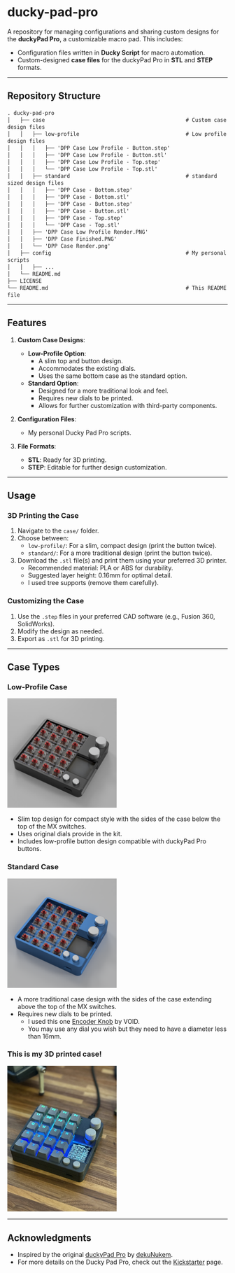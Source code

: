 
# **ducky-pad-pro**

A repository for managing configurations and sharing custom designs for the **duckyPad Pro**, a customizable macro pad. This includes:
- Configuration files written in **Ducky Script** for macro automation.
- Custom-designed **case files** for the duckyPad Pro in **STL** and **STEP** formats.

---

## **Repository Structure**

```
. ducky-pad-pro
│   ├── case                                             # Custom case design files
│   │   ├── low-profile                                  # Low profile design files
│   │   │   ├── 'DPP Case Low Profile - Button.step'
│   │   │   ├── 'DPP Case Low Profile - Button.stl'
│   │   │   ├── 'DPP Case Low Profile - Top.step'
│   │   │   └── 'DPP Case Low Profile - Top.stl'
│   │   ├── standard                                     # standard sized design files
│   │   │   ├── 'DPP Case - Bottom.step'
│   │   │   ├── 'DPP Case - Bottom.stl'
│   │   │   ├── 'DPP Case - Button.step'
│   │   │   ├── 'DPP Case - Button.stl'
│   │   │   ├── 'DPP Case - Top.step'
│   │   │   └── 'DPP Case - Top.stl'
│   │   ├── 'DPP Case Low Profile Render.PNG'
│   │   ├── 'DPP Case Finished.PNG'
│   │   └── 'DPP Case Render.png'
│   ├── config                                           # My personal scripts
│   │   ├── ...
│   └── README.md
├── LICENSE
└── README.md                                            # This README file
```

---

## **Features**


1. **Custom Case Designs**:
   - **Low-Profile Option**: 
     - A slim top and button design.
     - Accommodates the existing dials.
     - Uses the same bottom case as the standard option.
   - **Standard Option**: 
     - Designed for a more traditional look and feel.
     - Requires new dials to be printed.
     - Allows for further customization with third-party components.

2. **Configuration Files**:
   - My personal Ducky Pad Pro scripts.

3. **File Formats**:
   - **STL**: Ready for 3D printing.
   - **STEP**: Editable for further design customization.

---

## **Usage**


### **3D Printing the Case**
1. Navigate to the `case/` folder.
2. Choose between:
   - `low-profile/`: For a slim, compact design (print the button twice).
   - `standard/`: For a more traditional design (print the button twice).
3. Download the `.stl` file(s) and print them using your preferred 3D printer.
   - Recommended material: PLA or ABS for durability.
   - Suggested layer height: 0.16mm for optimal detail.
   - I used tree supports (remove them carefully).

### **Customizing the Case**
1. Use the `.step` files in your preferred CAD software (e.g., Fusion 360, SolidWorks).
2. Modify the design as needed.
3. Export as `.stl` for 3D printing.

---

## **Case Types**

### **Low-Profile Case**
<img src="case/DPP%20Case%20Low%20Profile%20Render.PNG" alt="Low Profile Case" width="250" />

- Slim top design for compact style with the sides of the case below the top of the MX switches.
- Uses original dials provide in the kit.
- Includes low-profile button design compatible with duckyPad Pro buttons.

### **Standard Case**
<img src="case/DPP%20Case%20Render.png" alt="Low Profile Case" width="250" />


- A more traditional case design with the sides of the case extending above the top of the MX switches.
- Requires new dials to be printed.
    - I used this one [Encoder Knob](https://www.printables.com/model/347536-encoder-knob) by VOID.
    - You may use any dial you wish but they need to have a diameter less than 16mm.


### This is my 3D printed case!

<img src="case/DPP%20Case%20Finished.png" alt="Low Profile Case" width="250" />

---

## **Acknowledgments**

- Inspired by the original [duckyPad Pro](https://github.com/dekuNukem/duckyPad-Pro) by [dekuNukem](https://github.com/dekuNukem). 
- For more details on the Ducky Pad Pro, check out the [Kickstarter](https://www.kickstarter.com/projects/dekunukem/duckypad-pro-advanced-macro-scripting-beyond-qmk-via/description) page.
